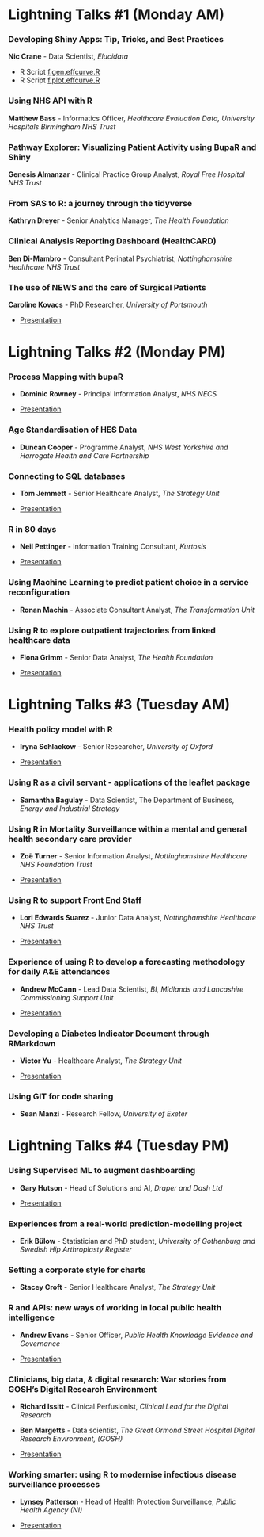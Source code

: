 # Lightning Talks #1 (Monday AM)

### Developing Shiny Apps: Tip, Tricks, and Best Practices

**Nic Crane** - Data Scientist, *Elucidata*

- R Script [f.gen.effcurve.R](https://github.com/nhs-r-community/Conference_2019/blob/master/Lightning_talks/f.gen.effcurve.R)
- R Script [f.plot.effcurve.R](https://github.com/nhs-r-community/Conference_2019/blob/master/Lightning_talks/f.plot.effcurve.R)

### Using NHS API with R

**Matthew Bass** - Informatics Officer, *Healthcare Evaluation Data, University Hospitals Birmingham NHS Trust*

### Pathway Explorer: Visualizing Patient Activity using BupaR and Shiny

**Genesis Almanzar** - Clinical Practice Group Analyst, *Royal Free Hospital NHS Trust*

### From SAS to R: a journey through the tidyverse

**Kathryn Dreyer** - Senior Analytics Manager, *The Health Foundation*

### Clinical Analysis Reporting Dashboard (HealthCARD)

**Ben Di-Mambro** - Consultant Perinatal Psychiatrist, *Nottinghamshire Healthcare NHS Trust*

### The use of NEWS and the care of Surgical Patients

**Caroline Kovacs** - PhD Researcher, *University of Portsmouth*

- [Presentation](https://github.com/nhs-r-community/Conference_2019/blob/master/Lightning_talks/Caroline%20Kovacs.pdf)


# Lightning Talks #2 (Monday PM)

### Process Mapping with bupaR

- **Dominic Rowney** - Principal Information Analyst, *NHS NECS*

- [Presentation](https://github.com/nhs-r-community/Conference_2019/blob/master/Lightning_talks/Dominic%20Romney.pptx)

### Age Standardisation of HES Data

- **Duncan Cooper** - Programme Analyst, *NHS West Yorkshire and Harrogate Health and Care Partnership*

### Connecting to SQL databases

- **Tom Jemmett** - Senior Healthcare Analyst, *The Strategy Unit*

- [Presentation](https://github.com/nhs-r-community/Conference_2019/blob/master/Lightning_talks/Tom%20Jemmett.pptx)

### R in 80 days

- **Neil Pettinger** - Information Training Consultant, *Kurtosis*

- [Presentation](https://github.com/nhs-r-community/Conference_2019/blob/master/Lightning_talks/Neil%20Pettinger.pptx)

### Using Machine Learning to predict patient choice in a service reconfiguration

- **Ronan Machin** - Associate Consultant Analyst, *The Transformation Unit*

### Using R to explore outpatient trajectories from linked healthcare data

- **Fiona Grimm** - Senior Data Analyst, *The Health Foundation*

- [Presentation](https://github.com/nhs-r-community/Conference_2019/blob/master/Lightning_talks/Fiona%20Grimm.html)


# Lightning Talks #3 (Tuesday AM)

### Health policy model with R

- **Iryna Schlackow** - Senior Researcher, *University of Oxford*

- [Presentation](https://github.com/nhs-r-community/Conference_2019/blob/master/Lightning_talks/Iryna%20Shlakow.pdf)

### Using R as a civil servant - applications of the leaflet package

- **Samantha Bagulay** - Data Scientist, The Department of Business, *Energy and Industrial Strategy*

### Using R in Mortality Surveillance within a mental and general health secondary care provider

- **Zoë Turner** - Senior Information Analyst, *Nottinghamshire Healthcare NHS Foundation Trust*

- [Presentation](https://github.com/Lextuga007/Presentations/blob/master/MortalityR.pdf)

### Using R to support Front End Staff

- **Lori Edwards Suarez** - Junior Data Analyst, *Nottinghamshire Healthcare NHS Trust*

- [Presentation](https://github.com/nhs-r-community/Conference_2019/blob/master/Lightning_talks/Lori%20Edwards%20Suarez.pptx)

### Experience of using R to develop a forecasting methodology for daily A&E attendances

- **Andrew McCann** - Lead Data Scientist, *BI, Midlands and Lancashire Commissioning Support Unit*

- [Presentation](https://github.com/nhs-r-community/Conference_2019/blob/master/Lightning_talks/Andy%20McCann.pptx)

### Developing a Diabetes Indicator Document through RMarkdown

- **Victor Yu** - Healthcare Analyst, *The Strategy Unit*

- [Presentation](https://github.com/nhs-r-community/Conference_2019/blob/master/Lightning_talks/Victor%20Yu.pptx)

### Using GIT for code sharing

- **Sean Manzi** - Research Fellow, *University of Exeter*


# Lightning Talks #4 (Tuesday PM)

### Using Supervised ML to augment dashboarding

- **Gary Hutson** - Head of Solutions and AI, *Draper and Dash Ltd*

- [Presentation](https://github.com/nhs-r-community/Conference_2019/blob/master/Lightning_talks/Gary%20Hutson.pptx)

### Experiences from a real-world prediction-modelling project

- **Erik Bülow** - Statistician and PhD student, *University of Gothenburg and Swedish Hip Arthroplasty Register*

### Setting a corporate style for charts

- **Stacey Croft** - Senior Healthcare Analyst, *The Strategy Unit*

### R and APIs: new ways of working in local public health intelligence

- **Andrew Evans** - Senior Officer, *Public Health Knowledge Evidence and Governance*

- [Presentation](https://github.com/nhs-r-community/Conference_2019/blob/master/Lightning_talks/Andy%20Evans.pptx)

### Clinicians, big data, & digital research: War stories from GOSH’s Digital Research Environment

- **Richard Issitt** - Clinical Perfusionist, *Clinical Lead for the Digital Research*
- **Ben Margetts** - Data scientist, *The Great Ormond Street Hospital Digital Research Environment, (GOSH)*

- [Presentation](https://github.com/nhs-r-community/Conference_2019/blob/master/Lightning_talks/Richard%20Issitt%20and%20Ben%20Margetts.pptx)

### Working smarter: using R to modernise infectious disease surveillance processes

- **Lynsey Patterson** - Head of Health Protection Surveillance, *Public Health Agency (NI)*

- [Presentation](https://github.com/nhs-r-community/Conference_2019/blob/master/Lightning_talks/Lynsey%20Patterson.ppt)
